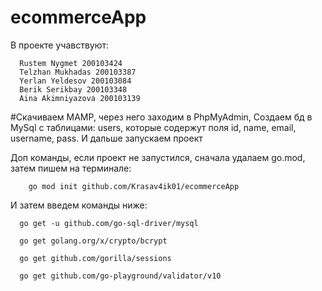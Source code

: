 # ecommerceApp
  В проекте учавствуют:
    
      Rustem Nygmet 200103424
      Telzhan Mukhadas 200103387
      Yerlan Yeldesov 200103084
      Berik Serikbay 200103348
      Aina Akimniyazova 200103139
      
#Скачиваем MAMP, через него заходим в PhpMyAdmin, Создаем бд в MySql с таблицами: users, которые содержут поля id, name, email, username, pass. И дальше запускаем проект
 
Доп команды, если проект не запустился, сначала удалаем go.mod, затем пишем на терминале:
        
        go mod init github.com/Krasav4ik01/ecommerceApp
        
        
 И затем введем команды ниже:
  
  
      go get -u github.com/go-sql-driver/mysql 
      
      go get golang.org/x/crypto/bcrypt
      
      go get github.com/gorilla/sessions
      
      go get github.com/go-playground/validator/v10


